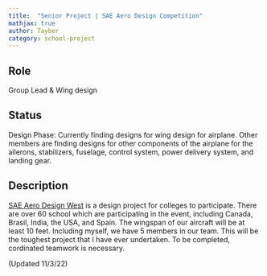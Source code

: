 ```yaml
---
title:  "Senior Project | SAE Aero Design Competition"
mathjax: true
author: Tayber
category: school-project
---
```


## Role

Group Lead & Wing design

## Status

Design Phase: Currently finding designs for wing design for airplane. Other members are finding designs for other components of the airplane for the ailerons, stabilizers, fuselage, control system, power delivery system, and landing gear.

## Description

[SAE Aero Design West](https://www.sae.org/attend/student-events/sae-aero-design-west) is a design project for colleges to participate. There are over 60 school which are participating in the event, including Canada, Brasil, India, the USA, and Spain. The wingspan of our aircraft will be at least 10 feet. Including myself, we have 5 members in our team. This will be the toughest project that I have ever undertaken. To be completed, cordinated teamwork is necessary.

(Updated 11/3/22)
